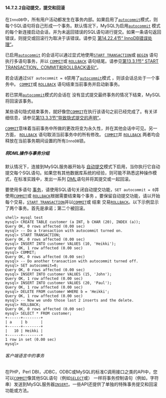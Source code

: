 #### 14.7.2.2自动提交，提交和回滚



在`InnoDB`中，所有用户活动都发生在事务内部。如果启用了[`autocommit`](https://dev.mysql.com/doc/refman/5.7/en/server-system-variables.html#sysvar_autocommit)模式，则每个SQL语句将自己形成一个事务。默认情况下，MySQL为启用[`autocommit`](https://dev.mysql.com/doc/refman/5.7/en/server-system-variables.html#sysvar_autocommit) 模式的每个新连接启动会话，并为未返回错误的SQL语句进行提交。如果一条语句返回错误，则提交或回滚行为取决于该错误。请参见 [第14.22.4节“ InnoDB错误处理”](https://dev.mysql.com/doc/refman/5.7/en/innodb-error-handling.html)。

已启用[`autocommit`](https://dev.mysql.com/doc/refman/5.7/en/server-system-variables.html#sysvar_autocommit) 的会话可以通过显式地使用[`START TRANSACTION`](https://dev.mysql.com/doc/refman/5.7/en/commit.html)或 [`BEGIN`](https://dev.mysql.com/doc/refman/5.7/en/commit.html) 语句执行多语句事务，并以 [`COMMIT`](https://dev.mysql.com/doc/refman/5.7/en/commit.html)或 [`ROLLBACK`](https://dev.mysql.com/doc/refman/5.7/en/commit.html) 语句结尾。请参见[第13.3.1节“ START TRANSACTION，COMMIT和ROLLBACK语句”](https://dev.mysql.com/doc/refman/5.7/en/commit.html)。

若会话通过`SET autocommit = 0`禁用了[`autocommit`](https://dev.mysql.com/doc/refman/5.7/en/server-system-variables.html#sysvar_autocommit)模式 ，则该会话总处于一个事务中。 [`COMMIT`](https://dev.mysql.com/doc/refman/5.7/en/commit.html)或 [`ROLLBACK`](https://dev.mysql.com/doc/refman/5.7/en/commit.html) 语句结束当前事务并启动新事务。

若已禁用[`autocommit`](https://dev.mysql.com/doc/refman/5.7/en/server-system-variables.html#sysvar_autocommit)模式的会话在 没有显式提交最终事务的情况下结束，MySQL将回滚该事务。

某些语句隐式结束事务，就好像您[`COMMIT`](https://dev.mysql.com/doc/refman/5.7/en/commit.html)在执行该语句之前已经完成了。有关详细信息，请参见[第13.3.3节“导致隐式提交的声明”](https://dev.mysql.com/doc/refman/5.7/en/implicit-commit.html)。

[`COMMIT`](https://dev.mysql.com/doc/refman/5.7/en/commit.html)意味着当前事务中所做的更改将变为永久性，并在其他会话中可见。另一方面， [`ROLLBACK`](https://dev.mysql.com/doc/refman/5.7/en/commit.html) 语句取消当前事务中的所有修改。 [`COMMIT`](https://dev.mysql.com/doc/refman/5.7/en/commit.html)并 [`ROLLBACK`](https://dev.mysql.com/doc/refman/5.7/en/commit.html) 两者均会释放在当前事务期间设置的所有`InnoDB`锁。

##### 将DML操作与事务分组



默认情况下，连接到MySQL服务器开始与 [自动提交](https://dev.mysql.com/doc/refman/5.7/en/glossary.html#glos_autocommit)模式下启用，当你执行它自动提交每个SQL语句。如果您有其他数据库系统的经验，则可能不熟悉这种操作模式，在标准实践中，发出一系列 [DML](https://dev.mysql.com/doc/refman/5.7/en/glossary.html#glos_dml)语句并将其提交或一起回滚。

要使用多语句 [事务](https://dev.mysql.com/doc/refman/5.7/en/glossary.html#glos_transaction)，请使用SQL语句关闭自动提交功能，`SET autocommit = 0`并使用[`COMMIT`](https://dev.mysql.com/doc/refman/5.7/en/commit.html)或 [`ROLLBACK`](https://dev.mysql.com/doc/refman/5.7/en/commit.html)根据需要结束每个事务 。要保留自动提交功能，请以开始每个交易，[`START TRANSACTION`](https://dev.mysql.com/doc/refman/5.7/en/commit.html)并以[`COMMIT`](https://dev.mysql.com/doc/refman/5.7/en/commit.html)或 结束 交易[`ROLLBACK`](https://dev.mysql.com/doc/refman/5.7/en/commit.html)。以下示例显示了两个事务。首先是承诺；第二个被回滚。

```terminal
shell> mysql test
mysql> CREATE TABLE customer (a INT, b CHAR (20), INDEX (a));
Query OK, 0 rows affected (0.00 sec)
mysql> -- Do a transaction with autocommit turned on.
mysql> START TRANSACTION;
Query OK, 0 rows affected (0.00 sec)
mysql> INSERT INTO customer VALUES (10, 'Heikki');
Query OK, 1 row affected (0.00 sec)
mysql> COMMIT;
Query OK, 0 rows affected (0.00 sec)
mysql> -- Do another transaction with autocommit turned off.
mysql> SET autocommit=0;
Query OK, 0 rows affected (0.00 sec)
mysql> INSERT INTO customer VALUES (15, 'John');
Query OK, 1 row affected (0.00 sec)
mysql> INSERT INTO customer VALUES (20, 'Paul');
Query OK, 1 row affected (0.00 sec)
mysql> DELETE FROM customer WHERE b = 'Heikki';
Query OK, 1 row affected (0.00 sec)
mysql> -- Now we undo those last 2 inserts and the delete.
mysql> ROLLBACK;
Query OK, 0 rows affected (0.00 sec)
mysql> SELECT * FROM customer;
+------+--------+
| a    | b      |
+------+--------+
|   10 | Heikki |
+------+--------+
1 row in set (0.00 sec)
mysql>
```

###### 客户端语言中的事务

在PHP，Perl DBI，JDBC，ODBC或MySQL的标准C调用接口之类的API中，您可以[`COMMIT`](https://dev.mysql.com/doc/refman/5.7/en/commit.html)像其他SQL语句（例如[`SELECT`](https://dev.mysql.com/doc/refman/5.7/en/select.html)或） 一样将事务控制语句（例如，字符串）发送到MySQL服务器[`INSERT`](https://dev.mysql.com/doc/refman/5.7/en/insert.html)。一些API还提供了单独的特殊事务提交和回滚功能或方法。